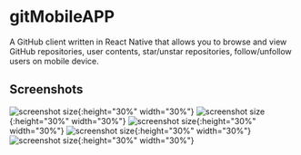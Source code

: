 # gitMobileAPP

A GitHub client written in React Native that allows you to browse and view GitHub repositories, user contents, star/unstar repositories, follow/unfollow users on mobile device.

## Screenshots

![screenshot size](https://github.com/yren18/gitMobileAPP/blob/master/source/screenshots/s1.jpg){:height="30%" width="30%"}
![screenshot size](https://github.com/yren18/gitMobileAPP/blob/master/source/screenshots/s2.jpg){:height="30%" width="30%"}
![screenshot size](https://github.com/yren18/gitMobileAPP/blob/master/source/screenshots/s3.jpg){:height="30%" width="30%"}
![screenshot size](https://github.com/yren18/gitMobileAPP/blob/master/source/screenshots/s4.jpg){:height="30%" width="30%"}
![screenshot size](https://github.com/yren18/gitMobileAPP/blob/master/source/screenshots/s5.jpg){:height="30%" width="30%"}
